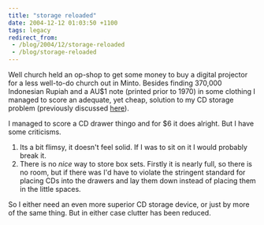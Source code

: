 ```yaml
---
title: "storage reloaded"
date: 2004-12-12 01:03:50 +1100
tags: legacy
redirect_from:
 - /blog/2004/12/storage-reloaded
 - /blog/storage-reloaded
---
```


Well church held an op-shop to get some money to buy a digital projector for a less well-to-do church out in Minto. Besides finding 370,000 Indonesian Rupiah and a AU$1 note (printed prior to 1970) in some clothing I managed to score an adequate, yet cheap, solution to my CD storage problem (previously discussed <a href="http://inference.blogspot.com/2004/09/storage.html">here</a>).

I managed to score a CD drawer thingo and for $6 it does alright. But  I have some criticisms.
<ol><li>Its a bit flimsy, it doesn't feel solid. If I was to sit on it I would probably break it.</li><li>There is no <em>nice</em> way to store box sets. Firstly it is nearly full, so there is no room, but if there was I'd have to violate the stringent standard for placing CDs into the drawers and lay them down instead of placing them in the little spaces.</li></ol>

So I either need an even more superior CD storage device, or just by more of the same thing. But in either case clutter has been reduced.
